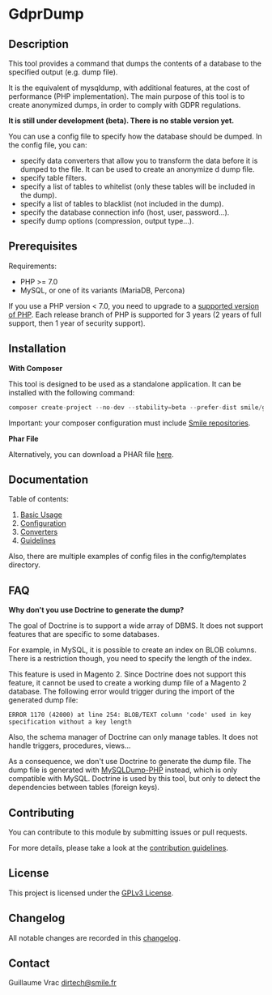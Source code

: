 # GdprDump

## Description

This tool provides a command that dumps the contents of a database to the specified output (e.g. dump file).

It is the equivalent of mysqldump, with additional features, at the cost of performance (PHP implementation).
The main purpose of this tool is to create anonymized dumps, in order to comply with GDPR regulations.

**It is still under development (beta). There is no stable version yet.**

You can use a config file to specify how the database should be dumped.
In the config file, you can:

- specify data converters that allow you to transform the data before it is dumped to the file.
  It can be used to create an anonymize
  d dump file.
- specify table filters.
- specify a list of tables to whitelist (only these tables will be included in the dump).
- specify a list of tables to blacklist (not included in the dump).
- specify the database connection info (host, user, password...).
- specify dump options (compression, output type...).

## Prerequisites

Requirements:

- PHP >= 7.0
- MySQL, or one of its variants (MariaDB, Percona)

If you use a PHP version < 7.0, you need to upgrade to a [supported version of PHP](http://php.net/supported-versions.php).
Each release branch of PHP is supported for 3 years (2 years of full support, then 1 year of security support).

## Installation

**With Composer**

This tool is designed to be used as a standalone application.
It can be installed with the following command:

```php
composer create-project --no-dev --stability=beta --prefer-dist smile/gdpr-dump
```

Important: your composer configuration must include [Smile repositories](https://wiki.smile.fr/view/PHP/HowToConfigComposer).

**Phar File**

Alternatively, you can download a PHAR file [here](http://packages.vitry.intranet/products/smile/gdpr-dump/gdpr-dump-1.0.0-beta8.phar).

## Documentation

Table of contents:

1. [Basic Usage](docs/01-commands.md)
2. [Configuration](docs/02-configuration.md)
3. [Converters](docs/03-converters.md)
4. [Guidelines](docs/04-guidelines.md)

Also, there are multiple examples of config files in the config/templates directory.

## FAQ

**Why don't you use Doctrine to generate the dump?**

The goal of Doctrine is to support a wide array of DBMS.
It does not support features that are specific to some databases.

For example, in MySQL, it is possible to create an index on BLOB columns.
There is a restriction though, you need to specify the length of the index.

This feature is used in Magento 2.
Since Doctrine does not support this feature, it cannot be used to create a working dump file of a Magento 2 database.
The following error would trigger during the import of the generated dump file:

```
ERROR 1170 (42000) at line 254: BLOB/TEXT column 'code' used in key specification without a key length
```

Also, the schema manager of Doctrine can only manage tables.
It does not handle triggers, procedures, views...

As a consequence, we don't use Doctrine to generate the dump file.
The dump file is generated with [MySQLDump-PHP](https://github.com/ifsnop/mysqldump-php) instead, which is only compatible with MySQL.
Doctrine is used by this tool, but only to detect the dependencies between tables (foreign keys).

## Contributing

You can contribute to this module by submitting issues or pull requests.

For more details, please take a look at the [contribution guidelines](CONTRIBUTING.md).

## License

This project is licensed under the [GPLv3 License](LICENSE.md).

## Changelog

All notable changes are recorded in this [changelog](CHANGELOG.md).

## Contact

Guillaume Vrac <dirtech@smile.fr>
